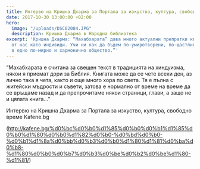 ```yaml
---
title: Интервю на Кришна Дхарма за Портала за изкуство, култура, свободно време Kafene.bg
date: 2017-10-30 13:00:00 +02:00
hero:
  image: "/uploads/DSC02084.JPG"
  description: Кришна Дхарма в Народна библиотека
excerpt: 'Кришна Дхарма: “Махабхарата” дава много актуални препратки към всеки един
  от нас като индивиди. Учи ни как да бъдем по-умиротворени, по-щастливи, за да живеем
  в едно по-мирно и хармонично общество.”'
---
```


“Махабхарата е считана за свещен текст в традицията на хиндуизма, някои я приемат дори за Библия. Книгата може да се чете всеки ден, аз лично така я чета, както и още много хора по света. Тя е пълна с житейски мъдрости и съвети, затова е нормално от време на време да се връщаме назад и да препрочитаме някои страници, глави, а защо не и цялата книга…”

Интервю на Кришна Дхарма за Портала за изкуство, култура, свободно време Kafene.bg

(http://kafene.bg/%d0%bc%d0%b0%d1%85%d0%b0%d0%b1%d1%85%d0%b0%d1%80%d0%b0%d1%82%d0%b0-%d0%bd%d0%b0-%d0%b1%d1%8a%d0%bb%d0%b3%d0%b0%d1%80%d1%81%d0%ba%d0%b8-%d1%80%d0%b0%d0%b7%d0%b3%d0%be%d0%b2%d0%be%d1%80-%d1%81/)
